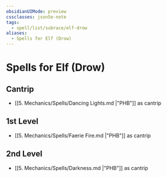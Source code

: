 ```yaml
---
obsidianUIMode: preview
cssclasses: json5e-note
tags:
  - spell/list/subrace/elf-drow
aliases:
  - Spells for Elf (Drow)
---
```

# Spells for Elf (Drow)

## Cantrip

- [[5. Mechanics/Spells/Dancing Lights.md \|"PHB"]] as cantrip

## 1st Level

- [[5. Mechanics/Spells/Faerie Fire.md \|"PHB"]] as cantrip

## 2nd Level

- [[5. Mechanics/Spells/Darkness.md \|"PHB"]] as cantrip
